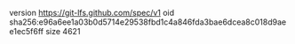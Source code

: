 version https://git-lfs.github.com/spec/v1
oid sha256:e96a6ee1a03b0d5714e29538fbd1c4a846fda3bae6dcea8c018d9aee1ec5f6ff
size 4621

